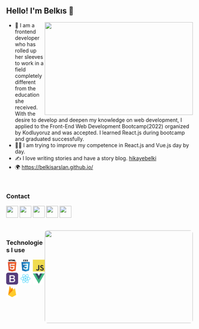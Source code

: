 ## Hello! I'm Belkıs 👋

<img src="https://media.giphy.com/media/cm6PpqHfGBuDL51L9l/giphy.gif" align="right" width="400" height="250">

- 🌱 I am a frontend developer who has rolled up her sleeves to work in a field completely different from the education she received. With the desire to develop and deepen my knowledge on web development, I applied to the Front-End Web Development Bootcamp(2022) organized by Kodluyoruz and was accepted. I learned React.js during bootcamp and graduated successfully.
- 👩‍💻 I am trying to improve my competence in React.js and Vue.js day by day.
- ✍️ I love writing stories and have a story blog. [hikayebelki](https://hikayebelki.blogspot.com/)
- 🌍 https://belkisarslan.github.io/


<br>

### Contact

[<img height="32" width="32" src="https://unpkg.com/simple-icons@v7/icons/twitter.svg" />][Twitter]
[<img height="32" width="32" src="https://unpkg.com/simple-icons@v7/icons/instagram.svg" />][Instagram]
[<img height="32" width="32" src="https://unpkg.com/simple-icons@v7/icons/linkedin.svg" />][LinkedIn]
[<img height="32" width="32" style="color:orange" src="https://unpkg.com/simple-icons@v7/icons/blogger.svg" />][Blogger]
[<img height="32" width="32" src="https://unpkg.com/simple-icons@v7/icons/hackerrank.svg" />][HackerRank]


<br>
<img src="https://media.giphy.com/media/L1R1tvI9svkIWwpVYr/giphy.gif" align="right" width="400" height="250" style="border-radius: 8px">

### Technologies I use
<p><img src="https://raw.githubusercontent.com/github/explore/80688e429a7d4ef2fca1e82350fe8e3517d3494d/topics/html/html.png" height="32" width="32">
<img src="https://raw.githubusercontent.com/github/explore/80688e429a7d4ef2fca1e82350fe8e3517d3494d/topics/css/css.png" height="32" width="32">
<img src="https://raw.githubusercontent.com/github/explore/80688e429a7d4ef2fca1e82350fe8e3517d3494d/topics/javascript/javascript.png" height="32" width="32">
<img src="https://raw.githubusercontent.com/github/explore/80688e429a7d4ef2fca1e82350fe8e3517d3494d/topics/bootstrap/bootstrap.png" height="32" width="32">
<img src="https://raw.githubusercontent.com/github/explore/80688e429a7d4ef2fca1e82350fe8e3517d3494d/topics/react/react.png" height="32" width="32">
<img src="https://raw.githubusercontent.com/github/explore/80688e429a7d4ef2fca1e82350fe8e3517d3494d/topics/vue/vue.png" height="32" width="32">
<img src="https://raw.githubusercontent.com/github/explore/80688e429a7d4ef2fca1e82350fe8e3517d3494d/topics/firebase/firebase.png" height="32" width="32"></p>
</p>

<br>
<br>


<!-- ![İstatistikler](https://github-readme-stats.vercel.app/api?username=belkisarslan&show_icons=true&theme=radical) -->


<!-- ![Top Langs](https://github-readme-stats.vercel.app/api/top-langs/?username=belkisarslan&layout=compact) -->


[Twitter]: https://twitter.com/bbllkkss
[Instagram]: https://www.instagram.com/bugun_ogrendiklerim/?utm_medium=copy_link
[LinkedIn]: https://www.linkedin.com/in/belkisarslan/
[Blogger]: https://hikayebelki.blogspot.com/
[HackerRank]: https://www.hackerrank.com/belkisarslan33
